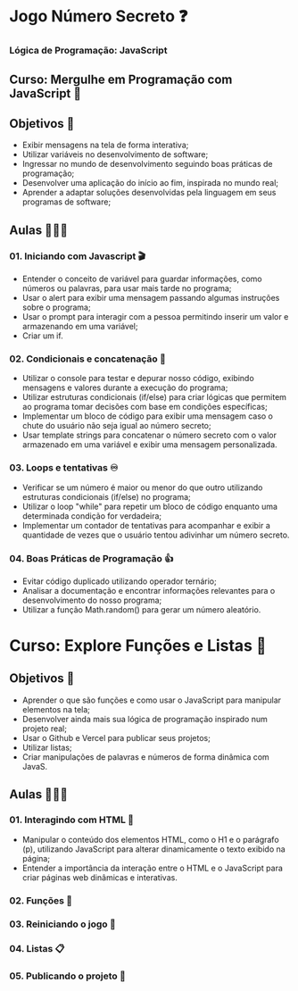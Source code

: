# Jogo Número Secreto ❓

### Lógica de Programação: JavaScript

## Curso: Mergulhe em Programação com JavaScript 🤿
## Objetivos 🎯
* Exibir mensagens na tela de forma interativa;
* Utilizar variáveis no desenvolvimento de software;
* Ingressar no mundo de desenvolvimento seguindo boas práticas de programação;
* Desenvolver uma aplicação do início ao fim, inspirada no mundo real;
* Aprender a adaptar soluções desenvolvidas pela linguagem em seus programas de software;
## Aulas 👩🏼‍🏫
### 01. Iniciando com Javascript 🎬
* Entender o conceito de variável para guardar informações, como números ou palavras, para usar mais tarde no programa;
* Usar o alert para exibir uma mensagem passando algumas instruções sobre o programa;
* Usar o prompt para interagir com a pessoa permitindo inserir um valor e armazenando em uma variável;
* Criar um if.
### 02. Condicionais e concatenação 📖
* Utilizar o console para testar e depurar nosso código, exibindo mensagens e valores durante a execução do programa;
* Utilizar estruturas condicionais (if/else) para criar lógicas que permitem ao programa tomar decisões com base em condições específicas;
* Implementar um bloco de código para exibir uma mensagem caso o chute do usuário não seja igual ao número secreto;
* Usar template strings para concatenar o número secreto com o valor armazenado em uma variável e exibir uma mensagem personalizada.
### 03. Loops e tentativas ♾️
* Verificar se um número é maior ou menor do que outro utilizando estruturas condicionais (if/else) no programa;
* Utilizar o loop "while" para repetir um bloco de código enquanto uma determinada condição for verdadeira;
* Implementar um contador de tentativas para acompanhar e exibir a quantidade de vezes que o usuário tentou adivinhar um número secreto.
### 04. Boas Práticas de Programação 👍
* Evitar código duplicado utilizando operador ternário;
* Analisar a documentação e encontrar informações relevantes para o desenvolvimento do nosso programa;
* Utilizar a função Math.random() para gerar um número aleatório.

# Curso: Explore Funções e Listas 🔭
## Objetivos 🎯
* Aprender o que são funções e como usar o JavaScript para manipular elementos na tela;
* Desenvolver ainda mais sua lógica de programação inspirado num projeto real;
* Usar o Github e Vercel para publicar seus projetos;
* Utilizar listas;
* Criar manipulações de palavras e números de forma dinâmica com JavaS.
## Aulas 👩🏼‍🏫
### 01. Interagindo com HTML 🌠
* Manipular o conteúdo dos elementos HTML, como o H1 e o parágrafo (p), utilizando JavaScript para alterar dinamicamente o texto exibido na página;
* Entender a importância da interação entre o HTML e o JavaScript para criar páginas web dinâmicas e interativas.
### 02. Funções 🧮
### 03. Reiniciando o jogo 🔄
### 04. Listas 📋
### 05. Publicando o projeto 📮